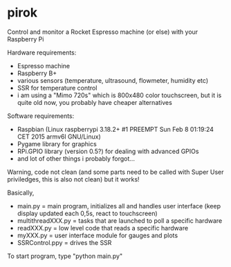 # pirok
Control and monitor a Rocket Espresso machine (or else) with your Raspberry Pi

Hardware requirements: 
- Espresso machine
- Raspberry B+
- various sensors (temperature, ultrasound, flowmeter, humidity etc)
- SSR for temperature control
- i am using a "Mimo 720s" which is 800x480 color touchscreen, but it is quite old now, you probably have cheaper alternatives

Software requirements:
- Raspbian (Linux raspberrypi 3.18.2+ #1 PREEMPT Sun Feb 8 01:19:24 CET 2015 armv6l GNU/Linux)
- Pygame library for graphics
- RPi.GPIO library (version 0.5?) for dealing with advanced GPIOs
- and lot of other things i probably forgot...

Warning, code not clean (and some parts need to be called with Super User priviledges, this is also not clean) but it works!

Basically, 
- main.py = main program, initializes all and handles user interface (keep display updated each 0,5s, react to touchscreen)
- multithreadXXX.py = tasks that are launched to poll a specific hardware
- readXXX.py = low level code that reads a specific hardware
- myXXX.py = user interface module for gauges and plots
- SSRControl.ppy = drives the SSR

To start program, type "python main.py"



